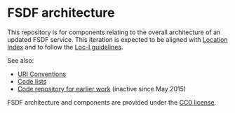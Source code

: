 # FSDF architecture

This repository is for components relating to the overall architecture of an updated FSDF service. 
This iteration is expected to be aligned with [Location Index](https://www.ga.gov.au/locationindex/home) and to follow the [Loc-I guidelines](http://loci.cat/). 

See also:

- [URI Conventions](./uri-convention.md)
- [Code lists](./codelist.md)
- [Code repository for earlier work](https://bitbucket.csiro.au/projects/FDSF/repos/fdsf/browse) (inactive since May 2015)

FSDF architecture and components are provided under the [CC0 license](https://creativecommons.org/share-your-work/public-domain/cc0/). 